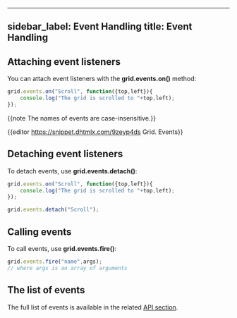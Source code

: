 
---
sidebar_label: Event Handling
title: Event Handling
---          

## Attaching event listeners

You can attach event listeners with the **grid.events.on()** method:

~~~js
grid.events.on("Scroll", function({top,left}){
    console.log("The grid is scrolled to "+top,left);
});
~~~

{{note The names of events are case-insensitive.}}

{{editor    https://snippet.dhtmlx.com/9zeyp4ds	Grid. Events}}

## Detaching event listeners

To detach events, use **grid.events.detach()**:

~~~js
grid.events.on("Scroll", function({top,left}){
    console.log("The grid is scrolled to "+top,left);
});

grid.events.detach("Scroll");
~~~

## Calling events

To call events, use **grid.events.fire()**:

~~~js
grid.events.fire("name",args);
// where args is an array of arguments
~~~

## The list of events

The full list of events is available in the related [API section](grid/api/refs/grid_events.md).


